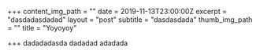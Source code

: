 +++
content_img_path = ""
date = 2019-11-13T23:00:00Z
excerpt = "dasdadasdadad"
layout = "post"
subtitle = "dasdasdada"
thumb_img_path = ""
title = "Yoyoyoy"

+++
dadadadasda dadadad adadada